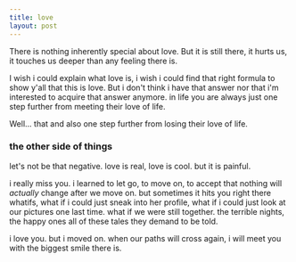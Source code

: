 ```yaml
---
title: love
layout: post
---
```



There is nothing inherently special about love. But it is still there, it hurts us, it touches us deeper than any feeling there is.

I wish i could explain what love is, i wish i could find that right formula to show y'all that this is love. But i don't think i have that answer nor that i'm interested to acquire that answer anymore. in life you are always just one step further from meeting their love of life.

Well... that and also one step further from losing their love of life.

### the other side of things

let's not be that negative. love is real, love is cool. but it is painful.

i really miss you. i learned to let go, to move on, to accept that nothing will *actually* change after we move on. but sometimes it hits you right there whatifs, what if i could just sneak into her profile, what if i could just look at our pictures one last time. what if we were still together. the terrible nights, the happy ones all of these tales they demand to be told.

i love you. but i moved on. when our paths will cross again, i will meet you with the biggest smile there is.


